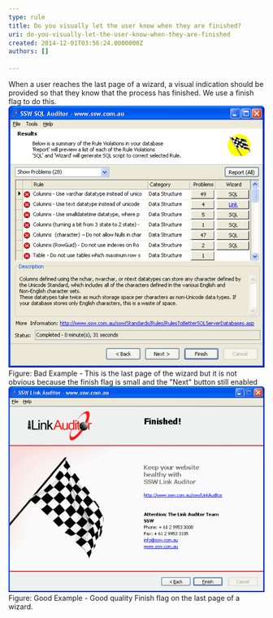 ```yaml
---
type: rule
title: Do you visually let the user know when they are finished?
uri: do-you-visually-let-the-user-know-when-they-are-finished
created: 2014-12-01T03:56:24.0000000Z
authors: []

---
```


 
When a user reaches the last page of a wizard, a visual indication should be provided                     so that they know that the process has finished. We use a finish flag to do this.
 ![ssw SQL Auditor - Results](../../assets/BadFinishedPage.gif)Figure: Bad Example - This is the last page of the wizard but it is not obvious because the finish flag is small and the "Next" button still enabled![SSW Link Auditor - Finished](../../assets/GoodFlagImage.png) Figure: Good Example - Good quality Finish flag on the last page of a wizard.
